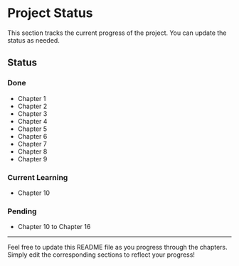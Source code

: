 # Project Status

This section tracks the current progress of the project. You can update the status as needed.

## Status

### Done
- Chapter 1
- Chapter 2
- Chapter 3
- Chapter 4
- Chapter 5
- Chapter 6
- Chapter 7
- Chapter 8
- Chapter 9

### Current Learning
- Chapter 10

### Pending
- Chapter 10 to Chapter 16

---

Feel free to update this README file as you progress through the chapters. Simply edit the corresponding sections to reflect your progress!
